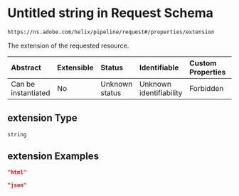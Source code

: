 # Untitled string in Request Schema

```txt
https://ns.adobe.com/helix/pipeline/request#/properties/extension
```

The extension of the requested resource.

| Abstract            | Extensible | Status         | Identifiable            | Custom Properties | Additional Properties | Access Restrictions | Defined In                                                          |
| :------------------ | :--------- | :------------- | :---------------------- | :---------------- | :-------------------- | :------------------ | :------------------------------------------------------------------ |
| Can be instantiated | No         | Unknown status | Unknown identifiability | Forbidden         | Allowed               | none                | [request.schema.json\*](request.schema.json "open original schema") |

## extension Type

`string`

## extension Examples

```json
"html"
```

```json
"json"
```
